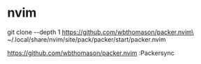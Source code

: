 # nvim
git clone --depth 1 https://github.com/wbthomason/packer.nvim\ \
~/.local/share/nvim/site/pack/packer/start/packer.nvim
 
https://github.com/wbthomason/packer.nvim
:Packersync
